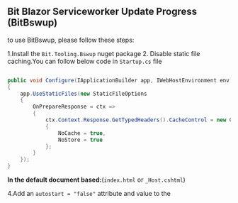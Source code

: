 ## Bit Blazor Serviceworker Update Progress (BitBswup)

to use BitBswup, please follow these steps:

1.Install the `Bit.Tooling.Bswup` nuget package
2. Disable static file caching.You can follow below code in `Startup.cs` file
```csharp

public void Configure(IApplicationBuilder app, IWebHostEnvironment env)
{
    app.UseStaticFiles(new StaticFileOptions
    {
        OnPrepareResponse = ctx =>
        {
            ctx.Context.Response.GetTypedHeaders().CacheControl = new CacheControlHeaderValue()
            {
                NoCache = true,
                NoStore = true
            };
        }
    });
}

```
**In the default document based:**(`index.html` or `_Host.cshtml`)

4.Add an `autostart = "false"` attribute and value to the <script> tag for the Blazor script.

```html

<script src="_framework/blazor.webassembly.js" autostart="false"></script>

```

5. Add the `Bit.Tooling.Bswup` reference after the <script> tag for the Blazor script.
```html

<script src="_content/Bit.Tooling.Bswup/bit-bswup.js"
            scope="/"
            log="verbose"
            sw="service-worker.js"
            handler="bitBswupHandler"></script>

```

- scope: The scope of the service worker determines which files the service worker controls.
- log: The log level for log provider. log options: `info`, `verbose`, `debug`, `error`
-sw: The sw is name and path service worker file.
- handler: The name of handler for the service worker events

6. Add a handler in the simplest way possible, like the below code. or you can add a handler with a process bar like the bitBswupHandler on the sample in the index.html file of the demo project in this repo.

```js

function bitBswupHandler(type, data) {
    switch (type)
    {
        case 'updatefound':
            return console.log('new version is downloading...');
        case 'statechange':
            return console.log('new version state has changed to:', data.currentTarget.state);
        case 'controllerchange':
            return console.log('sw controller changed:', data);
        case 'installing':
            return console.log('installing new version:', data.version);
        case 'installed':
            reloadButton.style.display = 'block';
            console.log('new version installed:', data.version)
            data.reload();
            return;
        case 'progress':
            return console.log('asset downloaded:', data);
        case 'activate':
            return console.log('new version activated:', data.version);
    }
}

```
7.Configure additional settings in the service worker file (based on the sample shown in the `service-worker.js` file of the demo project)

**Service Worker * *
- `self.assetsInclude`: The list of files or regex of files to be cached.
- `self.assetsExclude`: The list of files or regex of files that should not be cached.
- `self.defaultUrl`: The default page url.When use `_Host.cshtml` set `/`
- `self.prohibitedUrls`: The list of files or regex of files that should not be accessed.
- `self.assetsUrl`: The url address of service worker assets.
- `self.externalAssets`: The list of external assets.If don't use `index.html` for default url you should add this `{ "url": "/" }` item.
- `self.caseInsensitiveUrl`: If set true you can check case insensitive url in the cache process.
- `self.serverHandledUrls`: The list of urls or regex that do not enter the service worker process. ex. `api`
- `self.serverRenderedUrls`: The list of urls or regex that should be cached by the server after rendering. ex. `about.html`